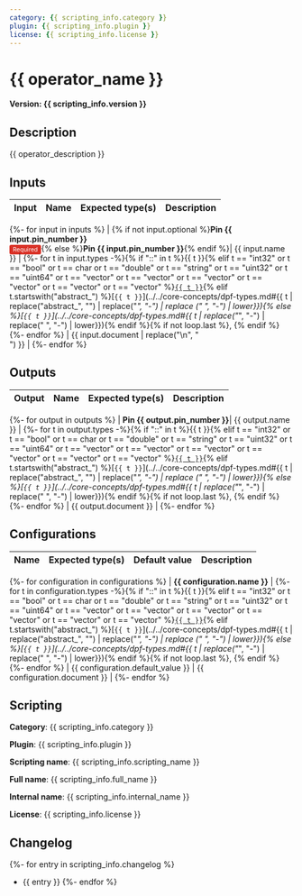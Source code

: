 ```yaml
---
category: {{ scripting_info.category }}
plugin: {{ scripting_info.plugin }}
license: {{ scripting_info.license }}
---
```


# {{ operator_name }}

**Version: {{ scripting_info.version }}**

## Description

{{ operator_description }}

## Inputs

| Input | Name | Expected type(s) | Description |
|-------|-------|------------------|-------------|
{%- for input in inputs %}
| {% if not input.optional %}<strong>Pin {{ input.pin_number }}</strong> <br><span style="background-color:#d93025; color:white; padding:2px 6px; border-radius:3px; font-size:0.75em;">Required</span>{% else %}<strong>Pin {{ input.pin_number }}</strong>{% endif %}|  {{ input.name }} |
{%- for t in input.types -%}{% if "::" in t %}{{ t }}{% elif t == "int32" or t == "bool" or t == char or t == "double" or t == "string" or t == "uint32" or t == "uint64" or t == "vector<int32>" or t == "vector<bool>" or t == "vector<char>" or t == "vector<double>" or t == "vector<string>" or t == "vector<float>" %}[`{{ t }}`](../../core-concepts/dpf-types.md#standard-types}}){% elif t.startswith("abstract_") %}[`{{ t }}`](../../core-concepts/dpf-types.md#{{ t | replace("abstract_", "") | replace("_", "-") | replace (" ", "-") | lower}}){% else %}[`{{ t }}`](../../core-concepts/dpf-types.md#{{ t | replace("_", "-") | replace(" ", "-") | lower}}){% endif %}{% if not loop.last %}, {% endif %}{%- endfor %} | {{ input.document | replace("\n", "<br>") }} |
{%- endfor %}

## Outputs

| Output |  Name | Expected type(s) | Description |
|-------|------|------------------|-------------|
{%- for output in outputs %}
|  **Pin {{ output.pin_number }}**| {{ output.name }} |
{%- for t in output.types -%}{% if "::" in t %}{{ t }}{% elif t == "int32" or t == "bool" or t == char or t == "double" or t == "string" or t == "uint32" or t == "uint64" or t == "vector<int32>" or t == "vector<bool>" or t == "vector<char>" or t == "vector<double>" or t == "vector<string>" or t == "vector<float>" %}[`{{ t }}`](../../core-concepts/dpf-types.md#standard-types}}){% elif t.startswith("abstract_") %}[`{{ t }}`](../../core-concepts/dpf-types.md#{{ t | replace("abstract_", "") | replace("_", "-") | replace (" ", "-") | lower}}){% else %}[`{{ t }}`](../../core-concepts/dpf-types.md#{{ t | replace("_", "-") | replace(" ", "-") | lower}}){% endif %}{% if not loop.last %}, {% endif %}{%- endfor %} | {{ output.document }} |
{%- endfor %}

## Configurations

| Name| Expected type(s) | Default value | Description |
|-----|------|----------|-------------|
{%- for configuration in configurations %}
| **{{ configuration.name }}** |
{%- for t in configuration.types -%}{% if "::" in t %}{{ t }}{% elif t == "int32" or t == "bool" or t == char or t == "double" or t == "string" or t == "uint32" or t == "uint64" or t == "vector<int32>" or t == "vector<bool>" or t == "vector<char>" or t == "vector<double>" or t == "vector<string>" or t == "vector<float>" %}[`{{ t }}`](../../core-concepts/dpf-types.md#standard-types}}){% elif t.startswith("abstract_") %}[`{{ t }}`](../../core-concepts/dpf-types.md#{{ t | replace("abstract_", "") | replace("_", "-") | replace (" ", "-") | lower}}){% else %}[`{{ t }}`](../../core-concepts/dpf-types.md#{{ t | replace("_", "-") | replace(" ", "-") | lower}}){% endif %}{% if not loop.last %}, {% endif %}{%- endfor %} | {{ configuration.default_value }} | {{ configuration.document }} |
{%- endfor %}

## Scripting

 **Category**: {{ scripting_info.category }}

 **Plugin**: {{ scripting_info.plugin }}

 **Scripting name**: {{ scripting_info.scripting_name }}

 **Full name**: {{ scripting_info.full_name }}

 **Internal name**: {{ scripting_info.internal_name }}

 **License**: {{ scripting_info.license }}


## Changelog

{%- for entry in scripting_info.changelog %}

- {{ entry }}
{%- endfor %}
